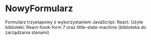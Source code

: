 # NowyFormularz
Formularz trzyetapowy z wykorzystaniem JavaScript: React.
Użyte biblioteki: React-hook-form 7 oraz little-state-machine (biblioteka do zarządzania stanami)
